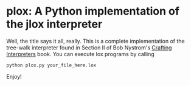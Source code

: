 # plox: A Python implementation of the jlox interpreter

Well, the title says it all, really. This is a complete implementation of the tree-walk interpreter found in Section II of Bob Nystrom's [Crafting Interpreters](http://craftinginterpreters.com/) book. You can execute lox programs by calling
```
python plox.py your_file_here.lox
```
Enjoy!